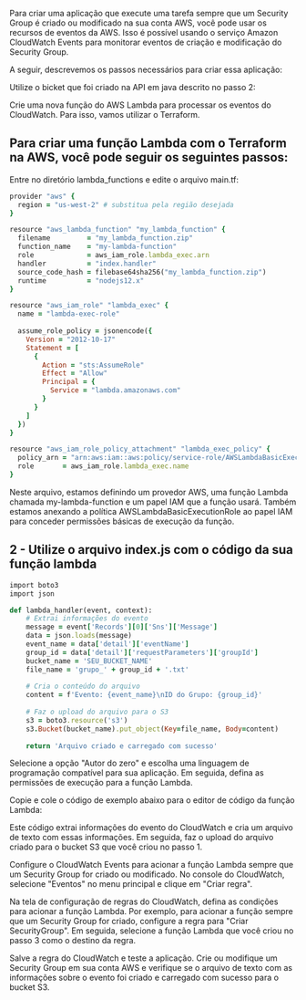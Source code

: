 Para criar uma aplicação que execute uma tarefa sempre que um Security Group é criado ou modificado na sua conta AWS, você pode usar os recursos de eventos da AWS. Isso é possível usando o serviço Amazon CloudWatch Events para monitorar eventos de criação e modificação do Security Group.

A seguir, descrevemos os passos necessários para criar essa aplicação:

Utilize o bicket que foi criado na API em java descrito no passo 2:

Crie uma nova função do AWS Lambda para processar os eventos do CloudWatch. Para isso, vamos utilizar o Terraform.

Para criar uma função Lambda com o Terraform na AWS, você pode seguir os seguintes passos:
-------------------------

Entre no diretório lambda_functions e edite o arquivo main.tf:
```ruby
provider "aws" {
  region = "us-west-2" # substitua pela região desejada
}

resource "aws_lambda_function" "my_lambda_function" {
  filename         = "my_lambda_function.zip"
  function_name    = "my-lambda-function"
  role             = aws_iam_role.lambda_exec.arn
  handler          = "index.handler"
  source_code_hash = filebase64sha256("my_lambda_function.zip")
  runtime          = "nodejs12.x"
}

resource "aws_iam_role" "lambda_exec" {
  name = "lambda-exec-role"
  
  assume_role_policy = jsonencode({
    Version = "2012-10-17"
    Statement = [
      {
        Action = "sts:AssumeRole"
        Effect = "Allow"
        Principal = {
          Service = "lambda.amazonaws.com"
        }
      }
    ]
  })
}

resource "aws_iam_role_policy_attachment" "lambda_exec_policy" {
  policy_arn = "arn:aws:iam::aws:policy/service-role/AWSLambdaBasicExecutionRole"
  role       = aws_iam_role.lambda_exec.name
}
```
Neste arquivo, estamos definindo um provedor AWS, uma função Lambda chamada my-lambda-function e um papel IAM que a função usará. Também estamos anexando a política AWSLambdaBasicExecutionRole ao papel IAM para conceder permissões básicas de execução da função.

2 - Utilize o arquivo index.js com o código da sua função lambda
---------------------------
```ruby
import boto3
import json

def lambda_handler(event, context):
    # Extrai informações do evento
    message = event['Records'][0]['Sns']['Message']
    data = json.loads(message)
    event_name = data['detail']['eventName']
    group_id = data['detail']['requestParameters']['groupId']
    bucket_name = 'SEU_BUCKET_NAME'
    file_name = 'grupo_' + group_id + '.txt'
    
    # Cria o conteúdo do arquivo
    content = f'Evento: {event_name}\nID do Grupo: {group_id}'
    
    # Faz o upload do arquivo para o S3
    s3 = boto3.resource('s3')
    s3.Bucket(bucket_name).put_object(Key=file_name, Body=content)
    
    return 'Arquivo criado e carregado com sucesso'

```


Selecione a opção "Autor do zero" e escolha uma linguagem de programação compatível para sua aplicação. Em seguida, defina as permissões de execução para a função Lambda.

Copie e cole o código de exemplo abaixo para o editor de código da função Lambda:



Este código extrai informações do evento do CloudWatch e cria um arquivo de texto com essas informações. Em seguida, faz o upload do arquivo criado para o bucket S3 que você criou no passo 1.

Configure o CloudWatch Events para acionar a função Lambda sempre que um Security Group for criado ou modificado. No console do CloudWatch, selecione "Eventos" no menu principal e clique em "Criar regra".

Na tela de configuração de regras do CloudWatch, defina as condições para acionar a função Lambda. Por exemplo, para acionar a função sempre que um Security Group for criado, configure a regra para "Criar SecurityGroup". Em seguida, selecione a função Lambda que você criou no passo 3 como o destino da regra.

Salve a regra do CloudWatch e teste a aplicação. Crie ou modifique um Security Group em sua conta AWS e verifique se o arquivo de texto com as informações sobre o evento foi criado e carregado com sucesso para o bucket S3.
